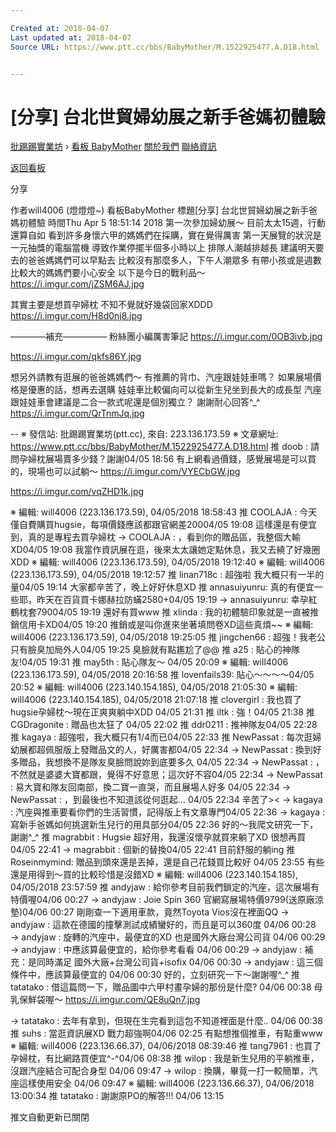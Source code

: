 ```yaml
---

Created at: 2018-04-07
Last updated at: 2018-04-07
Source URL: https://www.ptt.cc/bbs/BabyMother/M.1522925477.A.D18.html


---
```


# [分享] 台北世貿婦幼展之新手爸媽初體驗


[批踢踢實業坊](https://www.ptt.cc/) › [看板 BabyMother](https://www.ptt.cc/bbs/BabyMother/index.html) [關於我們](https://www.ptt.cc/about.html) [聯絡資訊](https://www.ptt.cc/contact.html)

[返回看板](https://www.ptt.cc/bbs/BabyMother/index.html)

分享

作者will4006 (燈燈燈~)
看板BabyMother
標題\[分享\] 台北世貿婦幼展之新手爸媽初體驗
時間Thu Apr 5 18:51:14 2018
第一次參加婦幼展～ 目前太太15週，行動還算自如 看到許多身懷六甲的媽媽們在採購，實在覺得厲害 第一天展覽的狀況是一元抽獎的電腦當機 導致作業停擺半個多小時以上 排隊人潮越排越長 建議明天要去的爸爸媽媽們可以早點去 比較沒有那麼多人，下午人潮眾多 有帶小孩或是週數比較大的媽媽們要小心安全 以下是今日的戰利品～ <https://i.imgur.com/jZSM6AJ.jpg>

其實主要是想買孕婦枕 不知不覺就好幾袋回家XDDD <https://i.imgur.com/H8d0nj8.jpg>

————補充————— 粉絲團小編厲害筆記 <https://i.imgur.com/0OB3ivb.jpg>

<https://i.imgur.com/qkfs86Y.jpg>

想另外請教有逛展的爸爸媽媽們～ 有推薦的背巾、汽座跟娃娃車嗎？ 如果展場價格是優惠的話，想再去選購 娃娃車比較偏向可以從新生兒坐到長大的成長型 汽座跟娃娃車會建議是二合一款式呢還是個別獨立？ 謝謝耐心回答^\_^ <https://i.imgur.com/QrTnmJq.jpg>

\-- ※ 發信站: 批踢踢實業坊(ptt.cc), 來自: 223.136.173.59 ※ 文章網址: <https://www.ptt.cc/bbs/BabyMother/M.1522925477.A.D18.html>
推 doob : 請問孕婦枕展場賣多少錢？謝謝04/05 18:56
有上網看過價錢，感覺展場是可以買的，現場也可以試躺～ <https://i.imgur.com/VYECbGW.jpg>

<https://i.imgur.com/vqZHD1k.jpg>

※ 編輯: will4006 (223.136.173.59), 04/05/2018 18:58:43
推 COOLAJA : 今天僅自費購買hugsie，每項價錢應該都跟官網差20004/05 19:08
這樣還是有便宜到，真的是專程去買孕婦枕
→ COOLAJA : ，看到你的贈品區，我整個大輸XD04/05 19:08
我當作資訊展在逛，後來太太讓她定點休息，我又去繞了好幾圈XDD ※ 編輯: will4006 (223.136.173.59), 04/05/2018 19:12:40 ※ 編輯: will4006 (223.136.173.59), 04/05/2018 19:12:57
推 linan718c : 超強啦 我大概只有一半的量04/05 19:14
大家都辛苦了，晚上好好休息XD
推 annasuiyunru: 真的有便宜一些耶，昨天在百貨買卡娜赫拉防蟎2580+04/05 19:19
→ annasuiyunru: 幸孕紅鶴枕套79004/05 19:19
還好有買www
推 xlinda : 我的初體驗印象就是一直被推銷信用卡XD04/05 19:20
推銷或是叫你進來坐著填問卷XD這些真煩~~ ※ 編輯: will4006 (223.136.173.59), 04/05/2018 19:25:05
推 jingchen66 : 超強！我老公只有臉臭加局外人04/05 19:25
臭臉就有點尷尬了@@
推 a25 : 貼心的神隊友!04/05 19:31
推 may5th : 貼心隊友～ 04/05 20:09
※ 編輯: will4006 (223.136.173.59), 04/05/2018 20:16:58
推 lovenfails39: 貼心～～～～04/05 20:52
※ 編輯: will4006 (223.140.154.185), 04/05/2018 21:05:30 ※ 編輯: will4006 (223.140.154.185), 04/05/2018 21:07:18
推 clovergirl : 我也買了hugsie孕婦枕～現在正爽爽躺中XDD 04/05 21:31
推 iltk : 強！04/05 21:38
推 CGDragonite : 贈品也太狂了 04/05 22:02
推 ddr0211 : 推神隊友04/05 22:28
推 kagaya : 超強啦，我大概只有1/4而已04/05 22:33
推 NewPassat : 每次逛婦幼展都超佩服版上發贈品文的人，好厲害都04/05 22:34
→ NewPassat : 換到好多贈品，我想換不是隊友臭臉問說妳到底要多久 04/05 22:34
→ NewPassat : ，不然就是婆婆大寶都跟，覺得不好意思；這次好不容04/05 22:34
→ NewPassat : 易大寶和隊友回南部，換二寶一直哭，而且展場人好多 04/05 22:34
→ NewPassat : ，到最後也不知道該從何逛起… 04/05 22:34
辛苦了><
→ kagaya : 汽座與推車要看你們的生活習慣，記得版上有文章專門04/05 22:36
→ kagaya : 寫新手爸媽如何挑選新生兒行的用具部分04/05 22:36
好的～我爬文研究一下，謝謝^\_^
推 magrabbit : Hugsie 超好用，我還沒懷孕就買來躺了XD 很想再買04/05 22:41
→ magrabbit : 個新的替換04/05 22:41
目前舒服的躺ing
推 Roseinmymind: 贈品到頭來還是丟掉，還是自己花錢買比較好 04/05 23:55
有些還是用得到～買的比較珍惜是沒錯XD ※ 編輯: will4006 (223.140.154.185), 04/05/2018 23:57:59
推 andyjaw : 給你參考目前我們鎖定的汽座，這次展場有特價喔04/06 00:27
→ andyjaw : Joie Spin 360 官網寫展場特價9799(送原廠涼墊)04/06 00:27
剛剛查一下適用車款，竟然Toyota Vios沒在裡面QQ
→ andyjaw : 這款在德國的撞擊測試成績蠻好的，而且是可以360度 04/06 00:28
→ andyjaw : 旋轉的汽座中，最便宜的XD 也是國外大廠台灣公司貨 04/06 00:29
→ andyjaw : 中應該算最便宜的，給你參考看看 04/06 00:29
→ andyjaw : 補充：是同時滿足 國外大廠+台灣公司貨+isofix 04/06 00:30
→ andyjaw : 這三個條件中，應該算最便宜的 04/06 00:30
好的，立刻研究一下～謝謝喔^\_^
推 tatatako : 借這篇問一下，贈品圖中六甲村畫孕婦的那份是什麼? 04/06 00:38
母乳保鮮袋喔～ <https://i.imgur.com/QE8uQn7.jpg>

→ tatatako : 去年有拿到，但現在生完看到這包不知道裡面是什麼.. 04/06 00:38
推 suhs : 當逛資訊展XD 戰力超強啊04/06 02:25
有點想推個推車，有點重www ※ 編輯: will4006 (223.136.66.37), 04/06/2018 08:39:46
推 tang7961 : 也買了孕婦枕，有比網路買便宜^-^04/06 08:38
推 wilop : 我是新生兒用的平躺推車，沒跟汽座結合可配合身型 04/06 09:47
→ wilop : 換購，畢竟一打一較簡單，汽座這樣使用安全 04/06 09:47
※ 編輯: will4006 (223.136.66.37), 04/06/2018 13:00:34
推 tatatako : 謝謝原PO的解答!!! 04/06 13:15

推文自動更新已關閉

